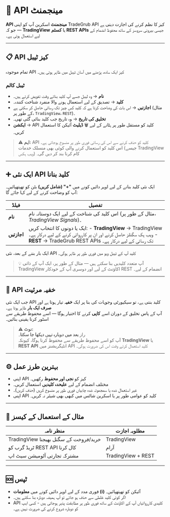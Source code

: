 # 🔑 API مینجمنٹ

**API مینجمنٹ** اسکرین آپ کو اپنی TradeGrub API کیز کا نظم کرنے کی اجازت دیتی ہے — جو کہ **TradingView** یا **کسٹم REST APIs** جیسی بیرونی سروسز کے ساتھ محفوظ انضمام کے لیے استعمال ہوتی ہے۔

---

## 📋 API کیز ٹیبل

تمام موجودہ API کیز ایک سادہ، پڑھنے میں آسان ٹیبل میں ظاہر ہوتی ہیں۔

### ٹیبل کالم
- **نام** → وہ لیبل جسے آپ کلید بناتے وقت تفویض کرتے ہیں۔
- **کلید** → تصدیق کے لیے استعمال ہونے والا منفرد شناخت کنندہ۔
- **اجازتیں** → اس بات کی وضاحت کرتا ہے کہ کلید کس چیز تک رسائی حاصل کر سکتی ہے (مثال کے طور پر، `TradingView`، `REST`)۔
- **تخلیق کی تاریخ** → وہ تاریخ جب کلید بنائی گئی تھی۔
- **ایکشن** → API کلید کو مستقل طور پر ہٹانے کے لیے 🗑️ **ڈیلیٹ** آئیکن کا استعمال کریں۔

> ⚠️ **اہم:** API کلید کو حذف کرنے سے اس کی رسائی فوری طور پر منسوخ ہوجاتی ہے۔  
> اس کلید کو استعمال کرنے والی کوئی بھی منسلک خدمات (جیسے TradingView ویب ہکس) کام کرنا بند کر دیں گی۔

---

## ➕ ایک نئی API کلید بنانا

ایک نئی کلید بنانے کے لیے اوپر دائیں کونے میں **"+" (شامل کریں)** بٹن کو تھپتھپائیں۔  
آپ کو وضاحت کرنے کے لیے کہا جائے گا:

| فیلڈ | تفصیل |
|---------|---------------|
| **نام** | اس کلید کی شناخت کے لیے ایک دوستانہ نام (مثال کے طور پر، *TradingView Signals*)۔ |
| **اجازتیں** | ایک یا دونوں کا انتخاب کریں: - **TradingView** → TradingView ویب ہک سگنلز حاصل کرنے اور ان پر کارروائی کرنے کے لیے درکار ہے۔ - **REST** → TradeGrub REST APIs تک رسائی کے لیے درکار ہے۔ |

ایک بار بننے کے بعد، نئی API کلید آپ کے ٹیبل ویو میں فوری طور پر ظاہر ہوگی۔

> 💡 آپ متعدد کلیدیں بنا سکتے ہیں — مثال کے طور پر، ایک آپ کے ذاتی TradingView اکاؤنٹ کے لیے اور دوسری آپ کے خودکار REST انضمام کے لیے۔

---

## 🔐 API خفیہ مرئیت

جب ایک نئی API کلید بنتی ہے، تو سیکیورٹی وجوہات کی بنا پر ایک **خفیہ** تیار ہوتا ہے اور **صرف ایک بار** ظاہر ہوتا ہے۔  
آپ کے پاس تخلیق کے دوران اسے **کاپی** کرنے کا اختیار ہوگا — اسے محفوظ طریقے سے اسٹور کرنا یقینی بنائیں۔

> ⚠️ **نوٹ:**  
> راز **بعد میں دوبارہ نہیں دیکھا جا سکتا**۔  
> آپ کو اسے محفوظ طریقے سے محفوظ کرنا ہوگا، کیونکہ **TradingView** یا **REST API** انٹیگریشنز میں API کلید استعمال کرتے وقت اس کی ضرورت ہوگی۔

---

## ⚙️ بہترین طرز عمل

- اپنی API کیز کو **نجی اور محفوظ** رکھیں۔
- مختلف انضمام کے لیے **علیحدہ کلیدیں** استعمال کریں۔
- غیر استعمال شدہ یا سمجھوتہ شدہ چابیاں فوری طور پر منسوخ کریں (حذف کریں)۔
- اپنی API کلید کو عوامی طور پر یا اسکرین شاٹس میں کبھی بھی شیئر نہ کریں۔

---

## 🧩 مثال کے استعمال کے کیسز

| منظر نامہ | مطلوبہ اجازت |
|------------|----------------------|
| TradingView خرید/فروخت کے سگنل بھیجنا | TradingView |
| ٹریڈ گرب کو REST API کال کرنا | آرام |
| مشترکہ تجارتی آٹومیشن سیٹ اپ | TradingView + REST |

---

## 🆘 ٹپس
- فوری مدد کے لیے اوپر دائیں کونے میں **معلومات (ℹ️)** آئیکن کو تھپتھپائیں۔
- اگر کوئی کلید غلطی سے حذف ہو جائے تو آپ ہمیشہ دوبارہ بنا سکتے ہیں۔
- API کلیدی کارروائیاں آپ کے اکاؤنٹ کے ساتھ فوری طور پر مطابقت پذیر ہوجاتی ہیں - کسی ایپ کو دوبارہ شروع کرنے کی ضرورت نہیں ہے۔
